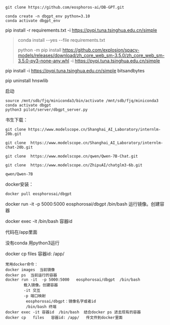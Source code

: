 ```
git clone https://github.com/eosphoros-ai/DB-GPT.git
```

```
conda create -n dbgpt_env python=3.10
conda activate dbgpt_env
```

pip install -r requirements.txt  -i https://pypi.tuna.tsinghua.edu.cn/simple





> conda install --yes --file requirements.txt
>
> 
>
> python -m pip install https://github.com/explosion/spacy-models/releases/download/zh_core_web_sm-3.5.0/zh_core_web_sm-3.5.0-py3-none-any.whl  -i https://pypi.tuna.tsinghua.edu.cn/simple

pip install -i https://pypi.tuna.tsinghua.edu.cn/simple bitsandbytes



pip uninstall hnswlib

启动

```
source /mnt/sdb/fjq/miniconda3/bin/activate /mnt/sdb/fjq/miniconda3
conda activate dbgpt
python3 pilot/server/dbgpt_server.py
```

书生下载：

```shell
git clone https://www.modelscope.cn/Shanghai_AI_Laboratory/internlm-20b.git
```

```
git clone  https://www.modelscope.cn/Shanghai_AI_Laboratory/internlm-chat-20b.git

git clone  https://www.modelscope.cn/qwen/Qwen-7B-Chat.git

git clone  https://www.modelscope.cn/ZhipuAI/chatglm3-6b.git

qwen/Qwen-7B
```



docker安装：

```
docker pull eosphorosai/dbgpt
```

docker run -it  -p 5000:5000   eosphorosai/dbgpt  /bin/bash  运行镜像。创建容器





 docker exec -it  /bin/bash  容器id  



代码在/app里面

没有conda  用python3运行

docker cp   files   容器id: /app/

```
常用docker命令：
docker images  当前镜像
docker ps  当前运行的容器
docker run -it  -p 5000:5000   eosphorosai/dbgpt  /bin/bash  
		载入镜像。创建容器
		-it 交互
		-p 端口映射
		 eosphorosai/dbgpt：镜像名字或者id
		 /bin/bash 终端
docker exec -it 容器id  /bin/bash  结合docker ps 进去现有的容器
docker cp   files   容器id: /app/   传文件到docker里面
```

